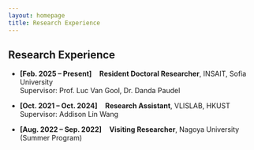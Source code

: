 ```yaml
---
layout: homepage
title: Research Experience
---
```


## Research Experience

- **[Feb. 2025 – Present]** &nbsp;&nbsp; <strong>Resident Doctoral Researcher</strong>, INSAIT, Sofia University  
  Supervisor: Prof. Luc Van Gool, Dr. Danda Paudel

- **[Oct. 2021 – Oct. 2024]** &nbsp;&nbsp; <strong>Research Assistant</strong>, VLISLAB, HKUST  
  Supervisor: Addison Lin Wang

- **[Aug. 2022 – Sep. 2022]** &nbsp;&nbsp; <strong>Visiting Researcher</strong>, Nagoya University (Summer Program)
